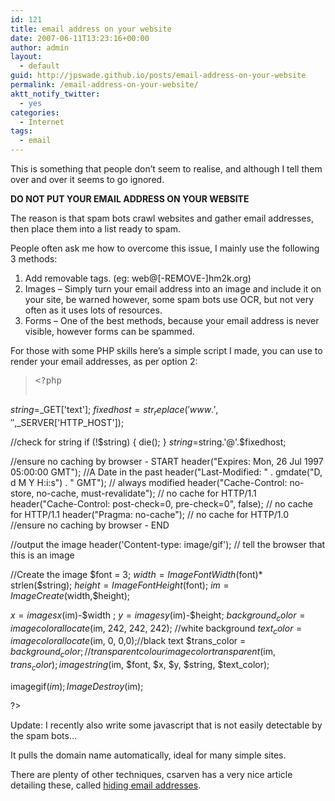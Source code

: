 ```yaml
---
id: 121
title: email address on your website
date: 2007-06-11T13:23:16+00:00
author: admin
layout:
  - default
guid: http://jpswade.github.io/posts/email-address-on-your-website
permalink: /email-address-on-your-website/
aktt_notify_twitter:
  - yes
categories:
  - Internet
tags:
  - email
---
```

<p class="lead">
  This is something that people don&#8217;t seem to realise, and although I tell them over and over it seems to go ignored.
</p>

**DO NOT PUT YOUR EMAIL ADDRESS ON YOUR WEBSITE**

The reason is that spam bots crawl websites and gather email addresses, then place them into a list ready to spam.

<!--more-->People often ask me how to overcome this issue, I mainly use the following 3 methods:

  1. Add removable tags. (eg: web@[-REMOVE-]hm2k.org)
  2. Images &#8211; Simply turn your email address into an image and include it on your site, be warned however, some spam bots use OCR, but not very often as it uses lots of resources.
  3. Forms &#8211; One of the best methods, because your email address is never visible, however forms can be spammed.

For those with some PHP skills here&#8217;s a simple script I made, you can use to render your email addresses, as per option 2:

> <pre>&lt;?php

$string=$_GET['text'];
$fixedhost=str_replace('www.','',$_SERVER['HTTP_HOST']);

//check for string
if (!$string) { die(); }
$string=$string.'@'.$fixedhost;

//ensure no caching by browser - START
header("Expires: Mon, 26 Jul 1997 05:00:00 GMT"); //A Date in the past
header("Last-Modified: " . gmdate("D, d M Y H:i:s") . " GMT"); // always modified
header("Cache-Control: no-store, no-cache, must-revalidate"); // no cache for HTTP/1.1
header("Cache-Control: post-check=0, pre-check=0", false); // no cache for HTTP/1.1
header("Pragma: no-cache"); // no cache for HTTP/1.0
//ensure no caching by browser - END

//output the image
header('Content-type: image/gif'); // tell the browser that this is an image

//Create the image
$font  = 3;
$width  = ImageFontWidth($font)* strlen($string);
$height = ImageFontHeight($font);
$im = ImageCreate($width,$height);

$x=imagesx($im)-$width ;
$y=imagesy($im)-$height;
$background_color = imagecolorallocate ($im, 242, 242, 242); //white background
$text_color = imagecolorallocate ($im, 0, 0,0);//black text
$trans_color = $background_color;//transparent colour
imagecolortransparent($im, $trans_color);
imagestring ($im, $font, $x, $y,  $string, $text_color);

imagegif($im);
ImageDestroy($im); 

?&gt;</pre>

Update: I recently also write some javascript that is not easily detectable by the spam bots&#8230;

> <script language=&#8221;JavaScript&#8221; type=&#8221;text/javascript&#8221;>
  
> <!&#8211;
  
> var who = &#8216;info&#8217;;
  
> var at = &#8216;@&#8217;;
  
> URL=self.location.href;
  
> prefix=URL.substring(0,URL.indexOf(&#8216;.&#8217;)+1);
  
> URLremain=URL.substring(prefix.length,URL.length);
  
> domain=&#8221;;
  
> if((prefix==&#8217;http://www.&#8217;) || (prefix==&#8217;www.&#8217;)) {
  
> domain=URLremain.substring(0,URLremain.indexOf(&#8216;/&#8217;));
  
> }
  
> else {
  
> prefix2=URL.substring(0,7);
  
> if (prefix2==&#8217;http://&#8217;) {
  
> URLremain2=URL.substring(prefix2.length,URL.length);
  
> domain=URLremain2.substring(0,URLremain2.indexOf(&#8216;/&#8217;));
  
> }
  
> else{ domain=URL.substring(0,URL.indexOf(&#8216;/&#8217;)); }
  
> }
  
> document.write(who + at + domain);
  
> //&#8211;>
  
> </script>

It pulls the domain name automatically, ideal for many simple sites.

There are plenty of other techniques, csarven has a very nice article detailing these, called [hiding email addresses](http://www.csarven.ca/hiding-email-addresses).